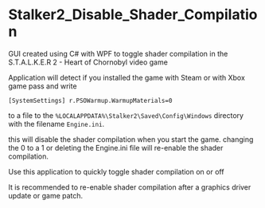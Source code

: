 # Stalker2_Disable_Shader_Compilation
GUI created using C# with WPF to toggle shader compilation in the S.T.A.L.K.E.R 2 - Heart of Chornobyl video game


Application will detect if you installed the game with Steam or with Xbox game pass and write

`[SystemSettings]
r.PSOWarmup.WarmupMaterials=0`

to a file to the `%LOCALAPPDATA%\Stalker2\Saved\Config\Windows` directory with the filename `Engine.ini`.



this will disable the shader compilation when you start the game. 
changing the 0 to a 1 or deleting the Engine.ini file will re-enable the shader compilation. 

Use this application to quickly toggle shader compilation on or off

It is recommended to re-enable shader compilation after a graphics driver update or game patch. 
